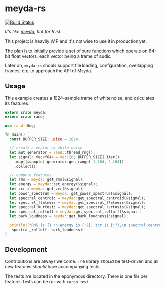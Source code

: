 # meyda-rs

[![Build Status](https://travis-ci.org/meyda/meyda-rs.svg?branch=master)](https://travis-ci.org/meyda/meyda-rs)

*It's like [meyda](https://github.com/hughrawlinson/meyda), but for Rust.*

This project is heavily WIP and it's not wise to use it in production yet.

The plan is to initially provide a set of pure functions which operate on 64-bit float vectors, each vector being a frame of audio.

Later on, `meyda-rs` should support file loading, configuration, overlapping frames, etc. to approach the API of Meyda.

## Usage

This example creates a 1024-sample frame of white noise, and calculates its features.

```rust
extern crate meyda;
extern crate rand;

use rand::Rng;

fn main() {
  const BUFFER_SIZE: usize = 1024;

  // create a vector of white noise
  let mut generator = rand::thread_rng();
  let signal: Vec<f64> = vec![0; BUFFER_SIZE].iter()
    .map(|&sample| generator.gen_range(-1_f64, 1_f64))
    .collect();

  // compute features
  let rms = meyda::get_rms(&signal);
  let energy = meyda::get_energy(&signal);
  let zcr = meyda::get_zcr(&signal);
  let power_spectrum = meyda::get_power_spectrum(&signal);
  let spectral_centroid = meyda::get_spectral_centroid(&signal);
  let spectral_flatness = meyda::get_spectral_flatness(&signal);
  let spectral_kurtosis = meyda::get_spectral_kurtosis(&signal);
  let spectral_rolloff = meyda::get_spectral_rolloff(&signal);
  let bark_loudness = meyda::get_bark_loudness(&signal);

  println!("RMS is {} \n energy is {:?}, zcr is {:?},\n spectral centroid is {},\n spectral flatness is {},\n spectral kurtosis is {},\n spectral rolloff is {},\n Bark loudness is {}", rms, energy, zcr, spectral_centroid, spectral_flatness, spectral_kurtosis,
   spectral_rolloff, bark_loudness);
}
```

## Development

Contributions are always welcome. The library *should* be test-driven and all new features *should* have accompanying tests.

The tests are located in the eponymous directory. There is one file per feature. Tests can be run with `cargo test`.
